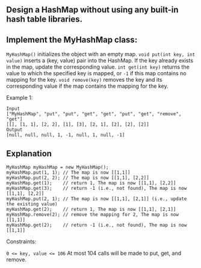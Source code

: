 ## Design a HashMap without using any built-in hash table libraries.

## Implement the MyHashMap class:

`MyHashMap()` initializes the object with an empty map.
`void put(int key, int value)` inserts a (key, value) pair into the HashMap. If the key already exists in the map, update the corresponding value.
`int get(int key)` returns the value to which the specified key is mapped, or `-1` if this map contains no mapping for the key.
`void remove(key)` removes the key and its corresponding value if the map contains the mapping for the key.
 

Example 1:
```
Input
["MyHashMap", "put", "put", "get", "get", "put", "get", "remove", "get"]
[[], [1, 1], [2, 2], [1], [3], [2, 1], [2], [2], [2]]
Output
[null, null, null, 1, -1, null, 1, null, -1]
```

## Explanation
```
MyHashMap myHashMap = new MyHashMap();
myHashMap.put(1, 1); // The map is now [[1,1]]
myHashMap.put(2, 2); // The map is now [[1,1], [2,2]]
myHashMap.get(1);    // return 1, The map is now [[1,1], [2,2]]
myHashMap.get(3);    // return -1 (i.e., not found), The map is now [[1,1], [2,2]]
myHashMap.put(2, 1); // The map is now [[1,1], [2,1]] (i.e., update the existing value)
myHashMap.get(2);    // return 1, The map is now [[1,1], [2,1]]
myHashMap.remove(2); // remove the mapping for 2, The map is now [[1,1]]
myHashMap.get(2);    // return -1 (i.e., not found), The map is now [[1,1]]
```

Constraints:

`0 <= key, value <= 106`
At most 104 calls will be made to put, get, and remove.